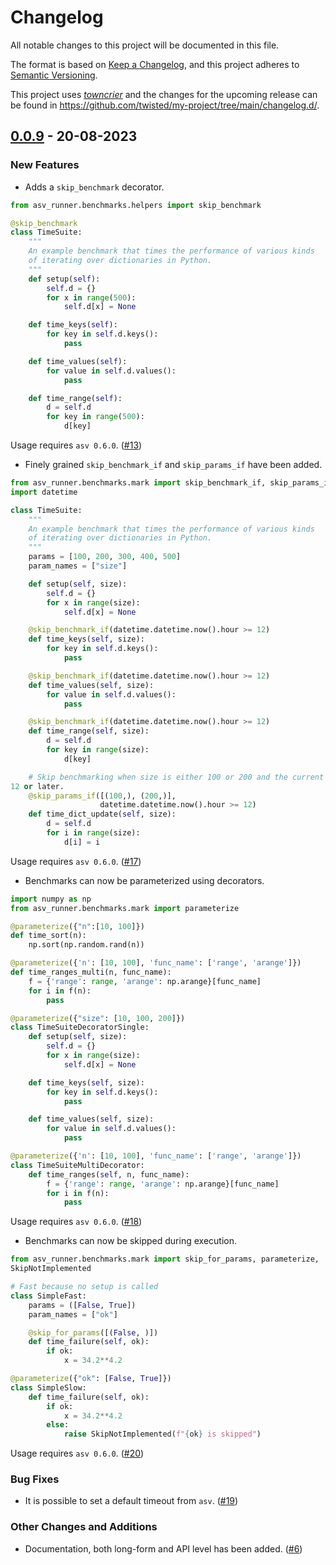 # Changelog

All notable changes to this project will be documented in this file.

The format is based on [Keep a Changelog](https://keepachangelog.com/en/1.0.0/), and this project adheres to [Semantic Versioning](https://semver.org/spec/v2.0.0.html).

This project uses [*towncrier*](https://towncrier.readthedocs.io/) and the changes for the upcoming release can be found in <https://github.com/twisted/my-project/tree/main/changelog.d/>.

<!-- towncrier release notes start -->

## [0.0.9](https://github.com/airspeed-velocity/asv_runner/tree/0.0.9) - 20-08-2023


### New Features

- Adds a `skip_benchmark` decorator.

```python
from asv_runner.benchmarks.helpers import skip_benchmark

@skip_benchmark
class TimeSuite:
    """
    An example benchmark that times the performance of various kinds
    of iterating over dictionaries in Python.
    """
    def setup(self):
        self.d = {}
        for x in range(500):
            self.d[x] = None

    def time_keys(self):
        for key in self.d.keys():
            pass

    def time_values(self):
        for value in self.d.values():
            pass

    def time_range(self):
        d = self.d
        for key in range(500):
            d[key]
```

Usage requires `asv 0.6.0`.
([#13](https://github.com/airspeed-velocity/asv_runner/issues/13))
- Finely grained `skip_benchmark_if` and `skip_params_if` have been added.

```python
from asv_runner.benchmarks.mark import skip_benchmark_if, skip_params_if
import datetime

class TimeSuite:
    """
    An example benchmark that times the performance of various kinds
    of iterating over dictionaries in Python.
    """
    params = [100, 200, 300, 400, 500]
    param_names = ["size"]

    def setup(self, size):
        self.d = {}
        for x in range(size):
            self.d[x] = None

    @skip_benchmark_if(datetime.datetime.now().hour >= 12)
    def time_keys(self, size):
        for key in self.d.keys():
            pass

    @skip_benchmark_if(datetime.datetime.now().hour >= 12)
    def time_values(self, size):
        for value in self.d.values():
            pass

    @skip_benchmark_if(datetime.datetime.now().hour >= 12)
    def time_range(self, size):
        d = self.d
        for key in range(size):
            d[key]

    # Skip benchmarking when size is either 100 or 200 and the current hour is
12 or later.
    @skip_params_if([(100,), (200,)],
                    datetime.datetime.now().hour >= 12)
    def time_dict_update(self, size):
        d = self.d
        for i in range(size):
            d[i] = i
```

Usage requires `asv 0.6.0`.
([#17](https://github.com/airspeed-velocity/asv_runner/issues/17))
- Benchmarks can now be parameterized using decorators.

```python
import numpy as np
from asv_runner.benchmarks.mark import parameterize

@parameterize({"n":[10, 100]})
def time_sort(n):
    np.sort(np.random.rand(n))

@parameterize({'n': [10, 100], 'func_name': ['range', 'arange']})
def time_ranges_multi(n, func_name):
    f = {'range': range, 'arange': np.arange}[func_name]
    for i in f(n):
        pass

@parameterize({"size": [10, 100, 200]})
class TimeSuiteDecoratorSingle:
    def setup(self, size):
        self.d = {}
        for x in range(size):
            self.d[x] = None

    def time_keys(self, size):
        for key in self.d.keys():
            pass

    def time_values(self, size):
        for value in self.d.values():
            pass

@parameterize({'n': [10, 100], 'func_name': ['range', 'arange']})
class TimeSuiteMultiDecorator:
    def time_ranges(self, n, func_name):
        f = {'range': range, 'arange': np.arange}[func_name]
        for i in f(n):
            pass
```

Usage requires `asv 0.6.0`.
([#18](https://github.com/airspeed-velocity/asv_runner/issues/18))
- Benchmarks can now be skipped during execution.

```python
from asv_runner.benchmarks.mark import skip_for_params, parameterize,
SkipNotImplemented

# Fast because no setup is called
class SimpleFast:
    params = ([False, True])
    param_names = ["ok"]

    @skip_for_params([(False, )])
    def time_failure(self, ok):
        if ok:
            x = 34.2**4.2

@parameterize({"ok": [False, True]})
class SimpleSlow:
    def time_failure(self, ok):
        if ok:
            x = 34.2**4.2
        else:
            raise SkipNotImplemented(f"{ok} is skipped")
```

Usage requires `asv 0.6.0`.
([#20](https://github.com/airspeed-velocity/asv_runner/issues/20))

### Bug Fixes

- It is possible to set a default timeout from `asv`.
  ([#19](https://github.com/airspeed-velocity/asv_runner/issues/19))

### Other Changes and Additions

- Documentation, both long-form and API level has been added.
  ([#6](https://github.com/airspeed-velocity/asv_runner/issues/6))
